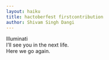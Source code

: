 ```yaml
---
layout: haiku
title: hactoberfest firstcontribution
author: Shivam Singh Dangi
---
```


Illuminati<br>
I’ll see you in the next life.<br>
Here we go again.<br>